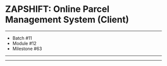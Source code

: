 # ZAPSHIFT: Online Parcel Management System (Client)
---
- Batch #11
- Module #12
- Milestone #63
---
---